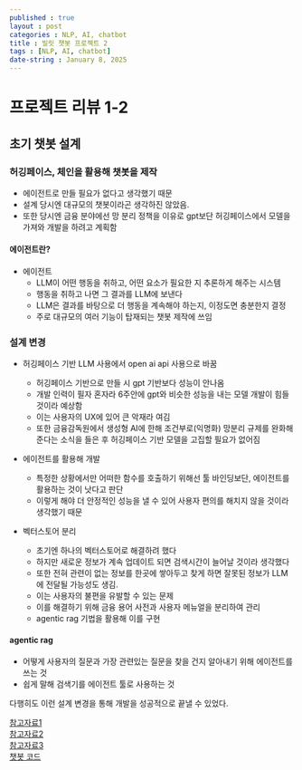 ```yaml
---
published : true
layout : post
categories : NLP, AI, chatbot
title : 빌릿 챗봇 프로젝트 2
tags : [NLP, AI, chatbot]
date-string : January 8, 2025
---
```


# 프로젝트 리뷰 1-2

## 초기 챗봇 설계

### 허깅페이스, 체인을 활용해 챗봇을 제작
- 에이전트로 만들 필요가 없다고 생각했기 때문
- 설계 당시엔 대규모의 챗봇이라곤 생각하진 않았음. 
- 또한 당시엔 금융 분야에선 망 분리 정책을 이유로 gpt보단 허깅페이스에서 모델을 가져와 개발을 하려고 계획함

#### 에이전트란?
- 에이전트
    - LLM이 어떤 행동을 취하고, 어떤 요소가 필요한 지 추론하게 해주는 시스템
    - 행동을 취하고 나면 그 결과를 LLM에 보낸다
    - LLM은 결과를 바탕으로 더 행동을 계속해야 하는지, 이정도면 충분한지 결정
    - 주로 대규모의 여러 기능이 탑재되는 챗봇 제작에 쓰임

### 설계 변경
- 허깅페이스 기반 LLM 사용에서 open ai api 사용으로 바꿈
    - 허깅페이스 기반으로 만들 시 gpt 기반보다 성능이 안나옴
    - 개발 인력이 필자 혼자라 6주안에 gpt와 비슷한 성능을 내는 모델 개발이 힘들것이라 예상함
    - 이는 사용자의 UX에 있어 큰 악재라 여김
    - 또한 금융감독원에서 생성형 AI에 한해 조건부로(익명화) 망분리 규제를 완화해준다는 소식을 들은 후 허깅페이스 기반 모델을 고집할 필요가 없어짐

- 에이전트를 활용해 개발
    - 특정한 상황에서만 어떠한 함수를 호출하기 위해선 툴 바인딩보단, 에이전트를 활용하는 것이 낫다고 판단
    - 이렇게 해야 더 안정적인 성능을 낼 수 있어 사용자 편의를 해치지 않을 것이라 생각했기 때문

- 벡터스토어 분리
    - 초기엔 하나의 벡터스토어로 해결하려 했다
    - 하지만 새로운 정보가 계속 업데이트 되면 검색시간이 늘어날 것이라 생각했다
    - 또한 전혀 관련이 없는 정보를 한곳에 쌓아두고 찾게 하면 잘못된 정보가 LLM에 전달될 가능성도 생김.
    - 이는 사용자의 불편을 유발할 수 있는 문제
    - 이를 해결하기 위해 금융 용어 사전과 사용자 메뉴얼을 분리하여 관리
    - agentic rag 기법을 활용해 이를 구현

#### agentic rag
- 어떻게 사용자의 질문과 가장 관련있는 질문을 찾을 건지 알아내기 위해 에이전트를 쓰는 것
- 쉽게 말해 검색기를 에이전트 툴로 사용하는 것



다행히도 이런 설계 변경을 통해 개발을 성공적으로 끝낼 수 있었다.





[참고자료1](https://python.langchain.com/docs/tutorials/agents/) \
[참고자료2](https://langchain-ai.github.io/langgraph/tutorials/#rag) \
[참고자료3](https://langchain-ai.github.io/langgraph/tutorials/rag/langgraph_agentic_rag/) \
[챗봇 코드](https://github.com/jayiuk/MLOps_chatbot)